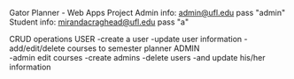 Gator Planner - Web Apps Project
Admin info: admin@ufl.edu pass "admin"
Student info: mirandacraghead@ufl.edu pass "a"

CRUD operations 
USER
	-create a user
	-update user information
	-add/edit/delete courses to semester planner
ADMIN	
	-admin edit courses
	-create admins 
	-delete users 
	-and update his/her information 
